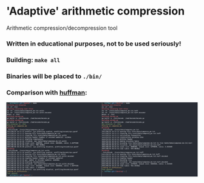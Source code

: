 # 'Adaptive' arithmetic compression
Arithmetic compression/decompression tool
### Written in educational purposes, not to be used seriously!

### Building: `make all`
### Binaries will be placed to `./bin/`

### Comparison with [huffman](https://github.com/cravtos/huffman):
![comparsion_image](cmp.png)

